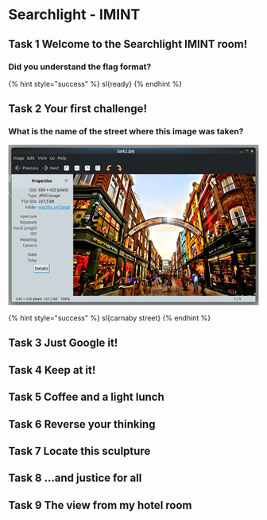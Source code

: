 # Searchlight - IMINT

## Task 1 Welcome to the Searchlight IMINT room!

### Did you understand the flag format?

{% hint style="success" %}
sl{ready}
{% endhint %}

## Task 2 Your first challenge!

### What is the name of the street where this image was taken?

![](../.gitbook/assets/image%20%28199%29.png)

{% hint style="success" %}
sl{carnaby street}
{% endhint %}

## Task 3 Just Google it!





## Task 4 Keep at it!

## Task 5 Coffee and a light lunch

## Task 6 Reverse your thinking

## Task 7 Locate this sculpture

## Task 8 ...and justice for all

## Task 9 The view from my hotel room

